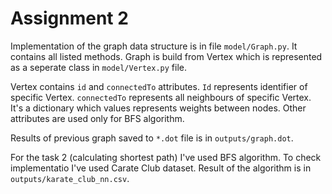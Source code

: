 # Assignment 2

Implementation of the graph data structure is in file `model/Graph.py`. 
It contains all listed methods. 
Graph is build from Vertex which is represented as a seperate class in `model/Vertex.py` file.

Vertex contains `id` and `connectedTo` attributes. 
`Id` represents identifier of specific Vertex.
`connectedTo` represents all neighbours of specific Vertex.
It's a dictionary which values represents weights between nodes.
Other attributes are used only for BFS algorithm.

Results of previous graph saved to `*.dot` file is in `outputs/graph.dot`.

For the task 2 (calculating shortest path) I've used BFS algorithm.
To check implementatio I've used Carate Club dataset.
Result of the algorithm is in `outputs/karate_club_nn.csv`.
